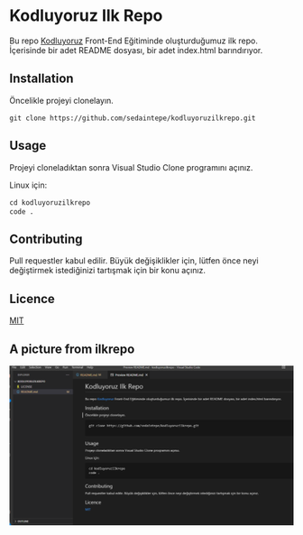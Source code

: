 # **Kodluyoruz Ilk Repo**

Bu repo [Kodluyoruz](https://www.kodluyoruz.org/) Front-End Eğitiminde oluşturduğumuz ilk repo. İçerisinde bir adet README dosyası, bir adet index.html barındırıyor.

## **Installation**

Öncelikle projeyi clonelayın.

```
git clone https://github.com/sedaintepe/kodluyoruzilkrepo.git

```
## **Usage**

Projeyi cloneladıktan sonra Visual Studio Clone programını açınız.

Linux için:


```
cd kodluyoruzilkrepo
code .
```
## **Contributing**

Pull requestler kabul edilir. Büyük değişiklikler için, lütfen önce neyi değiştirmek 
istediğinizi tartışmak için bir konu açınız.

## **Licence**


[MIT](https://choosealicense.com/licenses/mit/)


## **A picture from ilkrepo**



![](images\2022-04-01.png)
